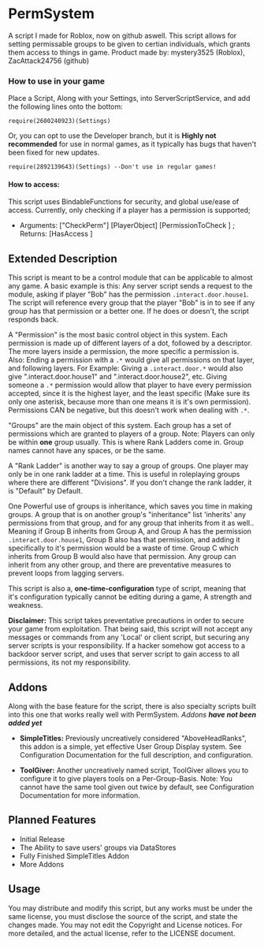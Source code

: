 # PermSystem
A script I made for Roblox, now on github aswell. This script allows for setting permissable groups to be given to certian individuals, which grants them access to things in game.
Product made by: mystery3525 (Roblox), ZacAttack24756 (github)

### How to use in your game
Place a Script, Along with your Settings, into ServerScriptService, and add the following lines onto the bottom:
```
require(2600240923)(Settings)
```
Or, you can opt to use the Developer branch, but it is **Highly not recommended** for use in normal games, as it typically has bugs that haven't been fixed for new updates.
```
require(2892139643)(Settings) --Don't use in regular games!
```

#### How to access:
This script uses BindableFunctions for security, and global use/ease of access. Currently, only checking if a player has a permission is supported;
- Arguments: ["CheckPerm"] [PlayerObject] [PermissionToCheck <str>]  ; Returns: [HasAccess <bool>]

## Extended Description
This script is meant to be a control module that can be applicable to almost any game. A basic example is this: Any server script sends a request to the module, asking if player "Bob" has the permission `.interact.door.house1`. The script will reference every group that the player "Bob" is in to see if any group has that permission or a better one. If he does or doesn't, the script responds back.

A "Permission" is the most basic control object in this system. Each permission is made up of different layers of a dot, followed by a descriptor. The more layers inside a permission, the more specific a permission is. Also: Ending a permission with a `.*` would give all permissions on that layer, and following layers. For Example: Giving a `.interact.door.*` would also give ".interact.door.house1" and ".interact.door.house2", etc. Giving someone a `.*` permission would allow that player to have every permission accepted, since it is the highest layer, and the least specific (Make sure its only one asterisk, because more than one means it is it's own permission). Permissions CAN be negative, but this doesn't work when dealing with `.*`.

"Groups" are the main object of this system. Each group has a set of permissions which are granted to players of a group. Note: Players can only be within **one** group usually. This is where Rank Ladders come in. Group names cannot have any spaces, or be the same.

A "Rank Ladder" is another way to say a group of groups. One player may only be in one rank ladder at a time. This is useful in roleplaying groups where there are different "Divisions". If you don't change the rank ladder, it is "Default" by Default.

One Powerful use of groups is inheritance, which saves you time in making groups. A group that is on another group's "inheritance" list 'inherits' any permissions from that group, and for any group that inherits from it as well.. Meaning if Group B inherits from Group A, and Group A has the permission `.interact.door.house1`, Group B also has that permission, and adding it specifically to it's permission would be a waste of time. Group C which inherits from Group B would also have that permission. Any group can inherit from any other group, and there are preventative measures to prevent loops from lagging servers.

This script is also a, **one-time-configuration** type of script, meaning that it's configuration typically cannot be editing during a game, A strength and weakness.

**Disclaimer:** This script takes preventative precautions in order to secure your game from exploitation. That being said, this script will not accept any messages or commands from any 'Local' or client script, but securing any server scripts is your responsibility. If a hacker somehow got access to a backdoor server script, and uses that server script to gain access to all permissions, its not my responsibility.

## Addons

Along with the base feature for the script, there is also specialty scripts built into this one that works really well with PermSystem. *Addons __have not been added yet__*

- **SimpleTitles:** Previously uncreatively considered "AboveHeadRanks", this addon is a simple, yet effective User Group Display system. See Configuration Documentation for the full description, and configuration.

- **ToolGiver:** Another uncreatively named script, ToolGiver allows you to configure it to give players tools on a Per-Group-Basis. Note: You cannot have the same tool given out twice by default, see Configuration Documentation for more information.

## Planned Features
- Initial Release
- The Ability to save users' groups via DataStores
- Fully Finished SimpleTitles Addon
- More Addons

## Usage
You may distribute and modify this script, but any works must be under the same license, you must disclose the source of the script, and state the changes made. You may not edit the Copyright and License notices. For more detailed, and the actual license, refer to the LICENSE document.
